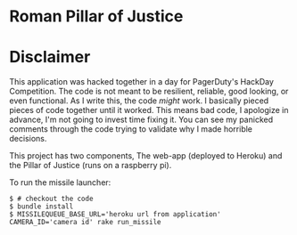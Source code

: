 # Roman Pillar of Justice

# Disclaimer
This application was hacked together in a day for PagerDuty's HackDay Competition. The code is not meant to be resilient, reliable, good looking, or even functional. As I write this, the code _might_ work. I basically pieced pieces of code together until it worked. This means bad code, I apologize in advance, I'm not going to invest time fixing it.
You can see my panicked comments through the code trying to validate why I made horrible decisions.

This project has two components, The web-app (deployed to Heroku) and the Pillar of Justice (runs on a raspberry pi).

To run the missile launcher:

```
$ # checkout the code
$ bundle install
$ MISSILEQUEUE_BASE_URL='heroku url from application' CAMERA_ID='camera id' rake run_missile
```

